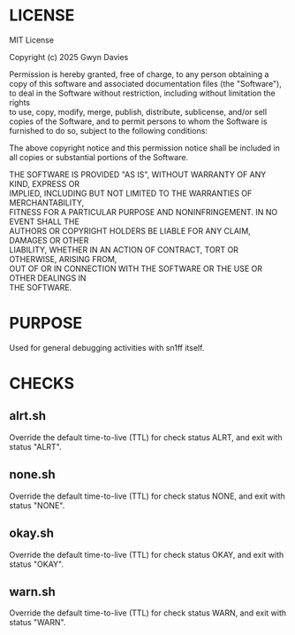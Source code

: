 # LICENSE

MIT License

Copyright (c) 2025 Gwyn Davies

Permission is hereby granted, free of charge, to any person obtaining a copy
of this software and associated documentation files (the "Software"), to deal
in the Software without restriction, including without limitation the rights  
to use, copy, modify, merge, publish, distribute, sublicense, and/or sell      
copies of the Software, and to permit persons to whom the Software is          
furnished to do so, subject to the following conditions:                        

The above copyright notice and this permission notice shall be included in    
all copies or substantial portions of the Software.                            

THE SOFTWARE IS PROVIDED "AS IS", WITHOUT WARRANTY OF ANY KIND, EXPRESS OR     
IMPLIED, INCLUDING BUT NOT LIMITED TO THE WARRANTIES OF MERCHANTABILITY,       
FITNESS FOR A PARTICULAR PURPOSE AND NONINFRINGEMENT. IN NO EVENT SHALL THE    
AUTHORS OR COPYRIGHT HOLDERS BE LIABLE FOR ANY CLAIM, DAMAGES OR OTHER         
LIABILITY, WHETHER IN AN ACTION OF CONTRACT, TORT OR OTHERWISE, ARISING FROM,  
OUT OF OR IN CONNECTION WITH THE SOFTWARE OR THE USE OR OTHER DEALINGS IN      
THE SOFTWARE.


# PURPOSE

Used for general debugging activities with sn1ff itself.


# CHECKS

## alrt.sh 

Override the default time-to-live (TTL) for check status ALRT, and exit with status "ALRT".

## none.sh 

Override the default time-to-live (TTL) for check status NONE, and exit with status "NONE".

## okay.sh 

Override the default time-to-live (TTL) for check status OKAY, and exit with status "OKAY".

## warn.sh 

Override the default time-to-live (TTL) for check status WARN, and exit with status "WARN".

